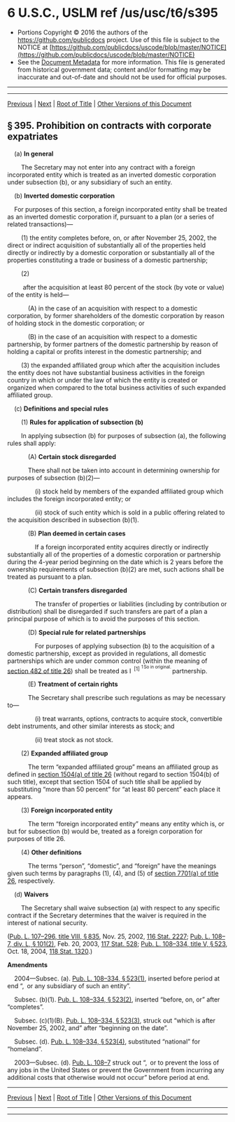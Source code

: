 ---
---

# 6 U.S.C., USLM ref /us/usc/t6/s395

* Portions Copyright © 2016 the authors of the https://github.com/publicdocs project.
  Use of this file is subject to the NOTICE at [https://github.com/publicdocs/uscode/blob/master/NOTICE](https://github.com/publicdocs/uscode/blob/master/NOTICE)
* See the [Document Metadata](././../../../../../..//README.md) for more information.
  This file is generated from historical government data; content and/or formatting may be inaccurate and out-of-date and should not be used for official purposes.

----------
----------

[Previous](./../../../../../..//us/usc/t6/ch1/schVIII/ptD/m__us_usc_t6_s394.md) | [Next](./../../../../../..//us/usc/t6/ch1/schVIII/ptD/m__us_usc_t6_s396.md) | [Root of Title](./../../../../../../) | [Other Versions of this Document](https://publicdocs.github.io/go/links?ns=uslm&ref=%2Fus%2Fusc%2Ft6%2Fs395)

## § 395. Prohibition on contracts with corporate expatriates

    (a) __In general__ 

        The Secretary may not enter into any contract with a foreign incorporated entity which is treated as an inverted domestic corporation under subsection (b), or any subsidiary of such an entity.

    (b) __Inverted domestic corporation__ 

    For purposes of this section, a foreign incorporated entity shall be treated as an inverted domestic corporation if, pursuant to a plan (or a series of related transactions)—

        (1) the entity completes before, on, or after November 25, 2002, the direct or indirect acquisition of substantially all of the properties held directly or indirectly by a domestic corporation or substantially all of the properties constituting a trade or business of a domestic partnership;

        (2)

         after the acquisition at least 80 percent of the stock (by vote or value) of the entity is held—

            (A) in the case of an acquisition with respect to a domestic corporation, by former shareholders of the domestic corporation by reason of holding stock in the domestic corporation; or

            (B) in the case of an acquisition with respect to a domestic partnership, by former partners of the domestic partnership by reason of holding a capital or profits interest in the domestic partnership; and

        (3) the expanded affiliated group which after the acquisition includes the entity does not have substantial business activities in the foreign country in which or under the law of which the entity is created or organized when compared to the total business activities of such expanded affiliated group.

    (c) __Definitions and special rules__ 

        (1) __Rules for application of subsection (b)__ 

        In applying subsection (b) for purposes of subsection (a), the following rules shall apply:

            (A) __Certain stock disregarded__ 

            There shall not be taken into account in determining ownership for purposes of subsection (b)(2)—

                (i) stock held by members of the expanded affiliated group which includes the foreign incorporated entity; or

                (ii) stock of such entity which is sold in a public offering related to the acquisition described in subsection (b)(1).

            (B) __Plan deemed in certain cases__ 

                If a foreign incorporated entity acquires directly or indirectly substantially all of the properties of a domestic corporation or partnership during the 4-year period beginning on the date which is 2 years before the ownership requirements of subsection (b)(2) are met, such actions shall be treated as pursuant to a plan.

            (C) __Certain transfers disregarded__ 

                The transfer of properties or liabilities (including by contribution or distribution) shall be disregarded if such transfers are part of a plan a principal purpose of which is to avoid the purposes of this section.

            (D) __Special rule for related partnerships__ 

                For purposes of applying subsection (b) to the acquisition of a domestic partnership, except as provided in regulations, all domestic partnerships which are under common control (within the meaning of [section 482 of title 26][/us/usc/t26/s482]) shall be treated as I  <sup>\[1\]</sup>  <sup><sup> 1 So in original. </sup></sup>  partnership.

            (E) __Treatment of certain rights__ 

            The Secretary shall prescribe such regulations as may be necessary to—

                (i) treat warrants, options, contracts to acquire stock, convertible debt instruments, and other similar interests as stock; and

                (ii) treat stock as not stock.

        (2) __Expanded affiliated group__ 

            The term “expanded affiliated group” means an affiliated group as defined in [section 1504(a) of title 26][/us/usc/t26/s1504/a] (without regard to section 1504(b) of such title), except that section 1504 of such title shall be applied by substituting “more than 50 percent” for “at least 80 percent” each place it appears.

        (3) __Foreign incorporated entity__ 

            The term “foreign incorporated entity” means any entity which is, or but for subsection (b) would be, treated as a foreign corporation for purposes of title 26.

        (4) __Other definitions__ 

            The terms “person”, “domestic”, and “foreign” have the meanings given such terms by paragraphs (1), (4), and (5) of [section 7701(a) of title 26][/us/usc/t26/s7701/a], respectively.

    (d) __Waivers__ 

        The Secretary shall waive subsection (a) with respect to any specific contract if the Secretary determines that the waiver is required in the interest of national security.

([Pub. L. 107–296, title VIII, § 835][/us/pl/107/296/s835], Nov. 25, 2002, [116 Stat. 2227][/us/stat/116/2227]; [Pub. L. 108–7, div. L, § 101(2)][/us/pl/108/7/s101/2], Feb. 20, 2003, [117 Stat. 528][/us/stat/117/528]; [Pub. L. 108–334, title V, § 523][/us/pl/108/334/s523], Oct. 18, 2004, [118 Stat. 1320][/us/stat/118/1320].)

 __Amendments__ 

    2004—Subsec. (a). [Pub. L. 108–334, § 523(1)][/us/pl/108/334/s523/1], inserted before period at end “, or any subsidiary of such an entity”.

    Subsec. (b)(1). [Pub. L. 108–334, § 523(2)][/us/pl/108/334/s523/2], inserted “before, on, or” after “completes”.

    Subsec. (c)(1)(B). [Pub. L. 108–334, § 523(3)][/us/pl/108/334/s523/3], struck out “which is after November 25, 2002, and” after “beginning on the date”.

    Subsec. (d). [Pub. L. 108–334, § 523(4)][/us/pl/108/334/s523/4], substituted “national” for “homeland”.

    2003—Subsec. (d). [Pub. L. 108–7][/us/pl/108/7] struck out “, or to prevent the loss of any jobs in the United States or prevent the Government from incurring any additional costs that otherwise would not occur” before period at end.

----------

[Previous](./../../../../../..//us/usc/t6/ch1/schVIII/ptD/m__us_usc_t6_s394.md) | [Next](./../../../../../..//us/usc/t6/ch1/schVIII/ptD/m__us_usc_t6_s396.md) | [Root of Title](./../../../../../../) | [Other Versions of this Document](https://publicdocs.github.io/go/links?ns=uslm&ref=%2Fus%2Fusc%2Ft6%2Fs395)

----------
----------

[/us/usc/t26/s482]: https://publicdocs.github.io/go/links?ns=uslm&ref=%2Fus%2Fusc%2Ft26%2Fs482
[/us/usc/t26/s1504/a]: https://publicdocs.github.io/go/links?ns=uslm&ref=%2Fus%2Fusc%2Ft26%2Fs1504%2Fa
[/us/usc/t26/s7701/a]: https://publicdocs.github.io/go/links?ns=uslm&ref=%2Fus%2Fusc%2Ft26%2Fs7701%2Fa
[/us/pl/107/296/s835]: https://publicdocs.github.io/go/links?ns=uslm&ref=%2Fus%2Fpl%2F107%2F296%2Fs835
[/us/stat/116/2227]: https://publicdocs.github.io/go/links?ns=uslm&ref=%2Fus%2Fstat%2F116%2F2227
[/us/pl/108/7/s101/2]: https://publicdocs.github.io/go/links?ns=uslm&ref=%2Fus%2Fpl%2F108%2F7%2Fs101%2F2
[/us/stat/117/528]: https://publicdocs.github.io/go/links?ns=uslm&ref=%2Fus%2Fstat%2F117%2F528
[/us/pl/108/334/s523]: https://publicdocs.github.io/go/links?ns=uslm&ref=%2Fus%2Fpl%2F108%2F334%2Fs523
[/us/stat/118/1320]: https://publicdocs.github.io/go/links?ns=uslm&ref=%2Fus%2Fstat%2F118%2F1320
[/us/pl/108/334/s523/1]: https://publicdocs.github.io/go/links?ns=uslm&ref=%2Fus%2Fpl%2F108%2F334%2Fs523%2F1
[/us/pl/108/334/s523/2]: https://publicdocs.github.io/go/links?ns=uslm&ref=%2Fus%2Fpl%2F108%2F334%2Fs523%2F2
[/us/pl/108/334/s523/3]: https://publicdocs.github.io/go/links?ns=uslm&ref=%2Fus%2Fpl%2F108%2F334%2Fs523%2F3
[/us/pl/108/334/s523/4]: https://publicdocs.github.io/go/links?ns=uslm&ref=%2Fus%2Fpl%2F108%2F334%2Fs523%2F4
[/us/pl/108/7]: https://publicdocs.github.io/go/links?ns=uslm&ref=%2Fus%2Fpl%2F108%2F7



